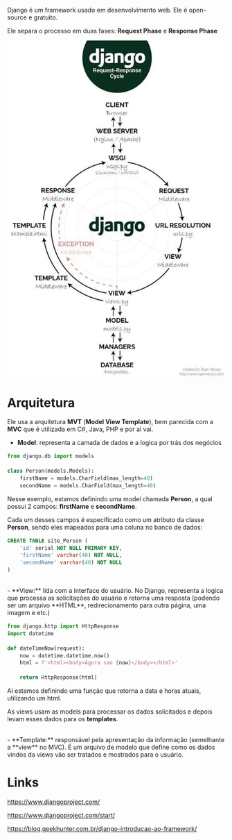 Django é um framework usado em desenvolvimento web. Ele é open-source e gratuito.

Ele separa o processo em duas fases: **Request Phase** e **Response Phase**

![](../../../Images/Python/Django/Pasted%20image%2020240104193000.png)

# Arquitetura
Ele usa a arquitetura **MVT** (**Model View Template**), bem parecida com a **MVC** que é utilizada em C#, Java, PHP e por ai vai.


- **Model**: representa a camada de dados e a logica por trás dos negócios
```python
from django.db import models

class Person(models.Models):
	firstName = models.CharField(max_length=40)
	secondName = models.CharField(max_length=40)
```

Nesse exemplo, estamos definindo uma model chamada **Person**, a qual possui 2 campos: **firstName** e **secondName**.

Cada um desses campos é especificado como um atributo da classe **Person**, sendo eles mapeados para uma coluna no banco de dados:

```sql
CREATE TABLE site_Person (
	'id' serial NOT NULL PRIMARY KEY,
	'firstName' varchar(40) NOT NULL,
	'secondName' varchar(40) NOT NULL
)
```

<br>
- **View:** lida com a interface do usuário. No Django, representa a logica que processa as solicitações do usuário e retorna uma resposta (podendo ser um arquivo **HTML**, redirecionamento para outra página, uma imagem e etc.)
  
```python
from django.http import HttpResponse
import datetime

def dateTimeNow(request):
	now = datetime.datetime.now()
	html = f'<html><body>Agora sao {now}</body></html>'
	
	return HttpResponse(html)
```

Aí estamos definindo uma função que retorna a data e horas atuais, utilizando um html.

As views usam as models para processar os dados solicitados e depois levam esses dados para os **templates**.

<br>
- **Template:** responsável pela apresentação da informação (semelhante a **view** no MVC). É um arquivo de modelo que define como os dados vindos da views vão ser tratados e mostrados para o usuário.


# Links
https://www.djangoproject.com/

https://www.djangoproject.com/start/

https://blog.geekhunter.com.br/django-introducao-ao-framework/

